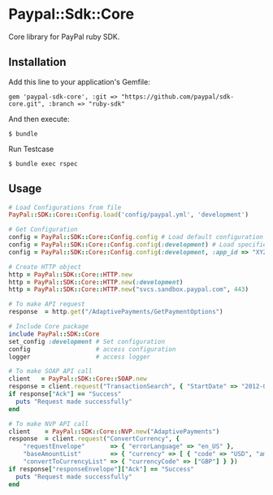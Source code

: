 # Paypal::Sdk::Core

Core library for PayPal ruby SDK.

## Installation

Add this line to your application's Gemfile:

    gem 'paypal-sdk-core', :git => "https://github.com/paypal/sdk-core.git", :branch => "ruby-sdk"

And then execute:

    $ bundle
    
Run Testcase

    $ bundle exec rspec


## Usage

```ruby
# Load Configurations from file
PayPal::SDK::Core::Config.load('config/paypal.yml', 'development')

# Get Configuration
config = PayPal::SDK::Core::Config.config # Load default configuration
config = PayPal::SDK::Core::Config.config(:development) # Load specified environment configuration
config = PayPal::SDK::Core::Config.config(:development, :app_id => "XYZ") # Override configuration

# Create HTTP object
http = PayPal::SDK::Core::HTTP.new
http = PayPal::SDK::Core::HTTP.new(:development)
http = PayPal::SDK::Core::HTTP.new("svcs.sandbox.paypal.com", 443)

# To make API request
response  = http.get("/AdaptivePayments/GetPaymentOptions")

# Include Core package
include PayPal::SDK::Core
set_config :development # Set configuration
config  				# access configuration
logger  				# access logger

# To make SOAP API call
client   = PayPal::SDK::Core::SOAP.new
response = client.request("TransactionSearch", { "StartDate" => "2012-09-30T00:00:00+0530", "EndDate" => "2012-10-01T00:00:00+0530" })
if response["Ack"] == "Success"
  puts "Request made successfully"
end

# To make NVP API call
client    = PayPal::SDK::Core::NVP.new("AdaptivePayments")
response  = client.request("ConvertCurrency", {
    "requestEnvelope"       => { "errorLanguage" => "en_US" }, 
    "baseAmountList"        => { "currency" => [ { "code" => "USD", "amount" => "2.0"} ]},
    "convertToCurrencyList" => { "currencyCode" => ["GBP"] } })
if response["responseEnvelope"]["Ack"] == "Success"
  puts "Request made successfully"
end
```